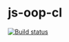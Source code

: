 # js-oop-cl

[![Build status](https://ci.appveyor.com/api/projects/status/8mh2mbc7goq73b5p?svg=true)](https://ci.appveyor.com/project/Strassee/js-oop-cl)